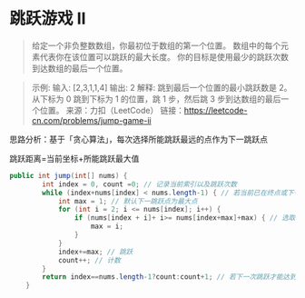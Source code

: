 ﻿# 跳跃游戏 II

> 给定一个非负整数数组，你最初位于数组的第一个位置。
> 数组中的每个元素代表你在该位置可以跳跃的最大长度。
> 你的目标是使用最少的跳跃次数到达数组的最后一个位置。
 
> 示例:
> 输入: [2,3,1,1,4] 
> 输出: 2 
> 解释: 跳到最后一个位置的最小跳跃数是 2。
> 从下标为 0 跳到下标为 1 的位置，跳 1 步，然后跳 3 步到达数组的最后一个位置。
>  来源：力扣（LeetCode） 链接：https://leetcode-cn.com/problems/jump-game-ii

思路分析：基于「贪心算法」，每次选择所能跳跃最远的点作为下一跳跃点

跳跃距离=当前坐标+所能跳跃最大值

```java
public int jump(int[] nums) {
        int index = 0, count =0; // 记录当前索引以及跳跃次数
        while (index+nums[index] < nums.length-1) { // 若当前已在终点或下一次能够到达终点则结束跳跃
            int max = 1; // 默认下一跳跃点为最大点
            for (int i = 2; i <= nums[index]; i++) {
                if (nums[index + i]+ i>= nums[index+max]+max) { // 选取最大跳跃
                    max = i;
                }
            }
            index+=max; // 跳跃
            count++; // 计数
        }
        return index==nums.length-1?count:count+1; // 若下一次跳跃才能达到终点，则次数+1
    }
```

